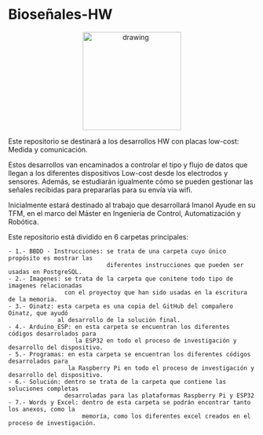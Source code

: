 # Bioseñales-HW

<p align="center">
<img src="https://user-images.githubusercontent.com/46607004/154055355-a45a597b-4c16-4460-a285-ad0554636bdf.png" alt="drawing" width="200"/>
</p>

Este repositorio se destinará a los desarrollos HW con placas low-cost: Medida y comunicación.

Estos desarrollos van encaminados a controlar el tipo y flujo de datos que llegan a los diferentes dispositivos Low-cost desde los electrodos y sensores. Además, se estudiarán igualmente cómo se pueden gestionar las señales recibidas para prepararlas para su envía vía wifi.

Inicialmente estará destinado al trabajo que desarrollará Imanol Ayude en su TFM, en el marco del Máster en Ingeniería de Control, Automatización y Robótica.

Este repositorio está dividido en 6 carpetas principales:

    - 1.- BBDD - Instrucciones: se trata de una carpeta cuyo único propósito es mostrar las 
                                diferentes instrucciones que pueden ser usadas en PostgreSQL.
    - 2.- Imagenes: se trata de la carpeta que conitene todo tipo de imagenes relacionadas 
                    con el proyectoy que han sido usadas en la escritura de la memoria.
    - 3.- Oinatz: esta carpeta es una copia del GitHub del compañero Oinatz, que ayudó 
                  al desarrollo de la solución final.
    - 4.- Arduino_ESP: en esta carpeta se encuentran los diferentes códigos desarrolados para
                       la ESP32 en todo el proceso de investigación y desarrollo del dispositivo.
    - 5.- Programas: en esta carpeta se encuentran los diferentes códigos desarrolados para 
                     la Raspberry Pi en todo el proceso de investigación y desarrollo del dispositivo.
    - 6.- Solución: dentro se trata de la carpeta que contiene las soluciones completas 
                    desarroladas para las plataformas Raspberry Pi y ESP32
    - 7.- Words y Excel: dentro de esta carpeta se podrán encontrar tanto los anexos, como la 
                         memoría, como los diferentes excel creados en el proceso de investigación.

